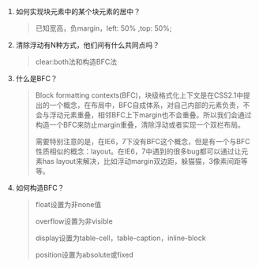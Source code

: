 1. 如何实现块元素中的某个块元素的居中？

    > 已知宽高，负margin，left: 50% ,top: 50%;
    
4. 清除浮动有N种方式，他们间有什么共同点吗？

    > clear:both法和构造BFC法
    
5. 什么是BFC？
    
    > Block formatting contexts(BFC)，块级格式化上下文是在CSS2.1中提出的一个概念，在布局中，BFC自成体系，对自己内部的元素负责，不会与浮动元素重叠，相邻BFC上下margin也不会重叠。所以我们会通过构造一个BFC来防止margin重叠，清除浮动或者实现一个双栏布局。
    >
    > 需要特别注意的是，在IE6，7下没有BFC这个概念，但是有一个与BFC性质相似的概念：layout。在IE6，7中遇到的很多bug都可以通过让元素has layout来解决，比如浮动margin双边距，躲猫猫，3像素间距等等。
    
6. 如何构造BFC？

    > float设置为非none值
    >
    > overflow设置为非visible
    >
    > display设置为table-cell，table-caption，inline-block
    >
    > position设置为absolute或fixed
    
